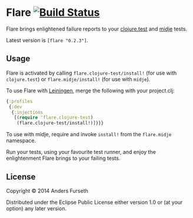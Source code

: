 # Flare [![Build Status](https://travis-ci.org/andersfurseth/flare.svg?branch=master)](https://travis-ci.org/andersfurseth/flare)

Flare brings enlightened failure reports to your [clojure.test](http://richhickey.github.io/clojure/clojure.test-api.html) and [midje](https://github.com/marick/Midje) tests.

Latest version is `[flare "0.2.3"]`.

## Usage

Flare is activated by calling `flare.clojure-test/install!` (for use with `clojure.test`) or `flare.midje/install!` (for use with `midje`).

To use Flare with [Leiningen](http://leiningen.org/), merge the following with your project.clj:

```clojure
{:profiles
 {:dev
  {:injections
   [(require 'flare.clojure-test)
    (flare.clojure-test/install!)]}}}
```

To use with midje, require and invoke `install!` from the `flare.midje` namespace.

Run your tests, using your favourite test runner, and enjoy the enlightenment Flare brings to your failing tests.

## License

Copyright © 2014 Anders Furseth

Distributed under the Eclipse Public License either version 1.0 or (at
your option) any later version.
